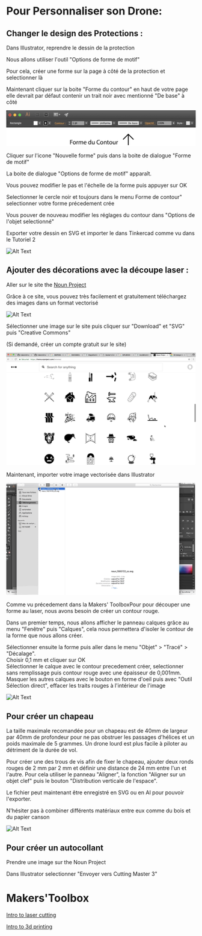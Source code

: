 # Pour Personnaliser son Drone:

## Changer le design des Protections :

Dans Illustrator, reprendre le dessin de la protection

Nous allons utiliser l'outil "Options de forme de motif"

Pour cela, créer une forme sur la page à côté de la protection et selectionner là

Maintenant cliquer sur la boite "Forme du contour" en haut de votre page elle devrait par défaut contenir un trait noir avec mentionné "De base" à côté

<img src="Gifs3/Forme_de_contour.png">

Cliquer sur l'icone "Nouvelle forme" puis dans la boite de dialogue "Forme de motif"

La boite de dialogue "Options de forme de motif" apparaît.

Vous pouvez modifier le pas et l'échelle de la forme puis appuyer sur OK

Selectionner le cercle noir et toujours dans le menu Forme de contour" selectionner votre forme précedement crée

Vous pouver de nouveau modifier les réglages du contour dans "Options de l'objet selectionné"

Exporter votre dessin en SVG et importer le dans Tinkercad comme vu dans le Tutoriel 2

![Alt Text](Gifs3/01.gif)


## Ajouter des décorations avec la découpe laser :

Aller sur le site the [Noun Project](https://thenounproject.com)

Grâce à ce site, vous pouvez très facilement et gratuitement téléchargez des images dans un format vectorisé

![Alt Text](Gifs3/02.gif)

Sélectionner une image sur le site puis cliquer sur "Download" et "SVG" puis "Creative Commons"

(Si demandé, créer un compte gratuit sur le site)

![Alt Text](Gifs3/03.gif)

Maintenant, importer votre image vectorisée dans Illustrator

![Alt Text](Gifs3/04.gif)

Comme vu précedement dans la Makers' ToolboxPour pour découper une forme au laser, nous avons besoin de créer un contour rouge. 

Dans un premier temps, nous allons afficher le panneau calques grâce au menu "Fenêtre" puis "Calques", cela nous permettera d'isoler le contour de la forme que nous allons créer. 

Sélectionner ensuite la forme puis aller dans le menu "Objet" > "Tracé" > "Décalage".  
Choisir 0,1 mm et cliquer sur OK  
Sélectionner le calque avec le contour precedement créer, selectionner sans remplissage puis contour rouge avec une épaisseur de 0,001mm.
Masquer les autres calques avec le bouton en forme d'oeil puis avec "Outil Sélection direct", effacer les traits rouges à l'intérieur de l'image

![Alt Text](Gifs3/05.gif)

## Pour créer un chapeau

La taille maximale recomandée pour un chapeau est de 40mm de largeur par 40mm de profondeur pour ne pas obstruer les passages d'hélices et un poids maximale de 5 grammes. Un drone lourd est plus facile à piloter au détriment de la durée de vol.

Pour créer une des trous de vis afin de fixer le chapeau, ajouter deux ronds rouges de 2 mm par 2 mm et définir une distance de 24 mm entre l'un et l'autre.
Pour cela utiliser le panneau "Aligner", la fonction "Aligner sur un objet clef" puis le bouton "Distribution verticale de l'espace".  

Le fichier peut maintenant être enregistré en SVG ou en AI pour pouvoir l'exporter.

N'hésiter pas à combiner différents matériaux entre eux comme du bois et du papier canson

![Alt Text](Gifs3/06.gif)

## Pour créer un autocollant

Prendre une image sur the Noun Project 

Dans Illustrator selectionner "Envoyer vers Cutting Master 3"

# Makers'Toolbox

[Intro to laser cutting](https://youtu.be/T_0pDgfpme8?list=PL_t1-MryummxwZb7xBvnf4TLlFhXNdn7D)

[Intro to 3d printing](https://youtu.be/FzPWmxMxMAc?list=PL_t1-MryummxwZb7xBvnf4TLlFhXNdn7D)
